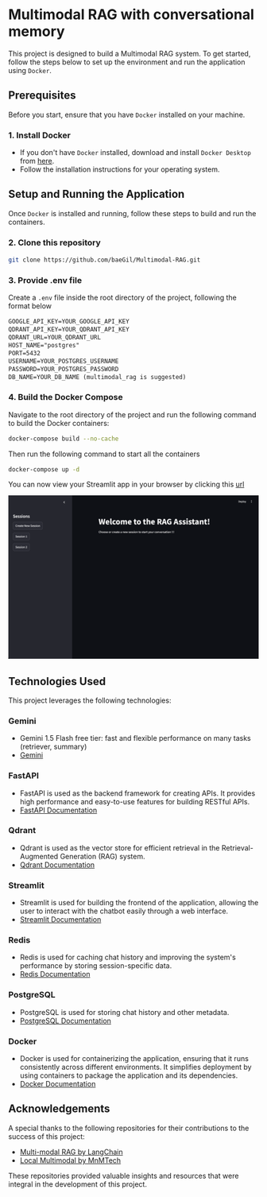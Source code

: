# Multimodal RAG with conversational memory 

This project is designed to build a Multimodal RAG system. To get started, follow the steps below to set up the environment and run the application using `Docker`.

## Prerequisites

Before you start, ensure that you have `Docker` installed on your machine.

### 1. Install Docker

- If you don't have `Docker` installed, download and install `Docker Desktop` from [here](https://www.docker.com/products/docker-desktop).
- Follow the installation instructions for your operating system.

## Setup and Running the Application

Once `Docker` is installed and running, follow these steps to build and run the containers.

### 2. Clone this repository
```bash
git clone https://github.com/baeGil/Multimodal-RAG.git
```

### 3. Provide .env file 
Create a `.env` file inside the root directory of the project, following the format below

```shell
GOOGLE_API_KEY=YOUR_GOOGLE_API_KEY
QDRANT_API_KEY=YOUR_QDRANT_API_KEY
QDRANT_URL=YOUR_QDRANT_URL
HOST_NAME="postgres"
PORT=5432
USERNAME=YOUR_POSTGRES_USERNAME
PASSWORD=YOUR_POSTGRES_PASSWORD
DB_NAME=YOUR_DB_NAME (multimodal_rag is suggested)
```

### 4. Build the Docker Compose

Navigate to the root directory of the project and run the following command to build the Docker containers:
```bash
docker-compose build --no-cache
```
Then run the following command to start all the containers
```bash
docker-compose up -d
```
You can now view your Streamlit app in your browser by clicking this [url](http://localhost:8501)

![alt text](images/streamlit_app.png "Streamlit app")
## Technologies Used

This project leverages the following technologies:

### **Gemini**
- Gemini 1.5 Flash free tier: fast and flexible performance on many tasks (retriever, summary)
- [Gemini](https://ai.google.dev/gemini-api/docs/models/gemini?hl=vi)

### **FastAPI**
- FastAPI is used as the backend framework for creating APIs. It provides high performance and easy-to-use features for building RESTful APIs.
- [FastAPI Documentation](https://fastapi.tiangolo.com/)

### **Qdrant**
- Qdrant is used as the vector store for efficient retrieval in the Retrieval-Augmented Generation (RAG) system.
- [Qdrant Documentation](https://qdrant.tech/)

### **Streamlit**
- Streamlit is used for building the frontend of the application, allowing the user to interact with the chatbot easily through a web interface.
- [Streamlit Documentation](https://docs.streamlit.io/)

### **Redis**
- Redis is used for caching chat history and improving the system's performance by storing session-specific data.
- [Redis Documentation](https://redis.io/)

### **PostgreSQL**
- PostgreSQL is used for storing chat history and other metadata.
- [PostgreSQL Documentation](https://www.postgresql.org/)

### **Docker**
- Docker is used for containerizing the application, ensuring that it runs consistently across different environments. It simplifies deployment by using containers to package the application and its dependencies.
- [Docker Documentation](https://docs.docker.com/)

## Acknowledgements

A special thanks to the following repositories for their contributions to the success of this project:

- [Multi-modal RAG by LangChain](https://github.com/langchain-ai/langchain/blob/master/cookbook/Multi_modal_RAG.ipynb)
- [Local Multimodal by MnMTech](https://github.com/MnMTech-hub/tutorials/blob/master/LM-Studio/Local-Multimodal.ipynb)

These repositories provided valuable insights and resources that were integral in the development of this project.